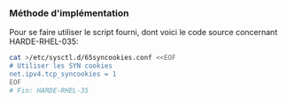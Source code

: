 ### Méthode d'implémentation
Pour se faire utiliser le script fourni, dont voici le code source concernant HARDE-RHEL-035:
```bash
cat >/etc/sysctl.d/65syncookies.conf <<EOF
# Utiliser les SYN cookies
net.ipv4.tcp_syncookies = 1
EOF
# Fin: HARDE-RHEL-35
```
